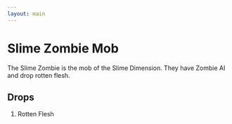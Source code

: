 ```yaml
---
layout: main
---
```


# Slime Zombie Mob

The Slime Zombie is the mob of the Slime Dimension. They have Zombie AI and drop rotten flesh.

## Drops

1) Rotten Flesh
